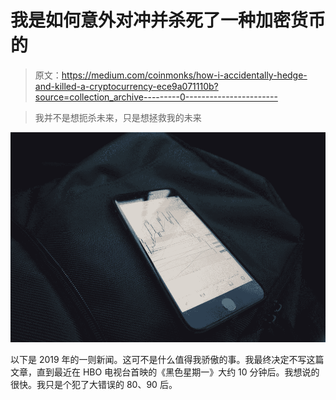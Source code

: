 # 我是如何意外对冲并杀死了一种加密货币的

> 原文：<https://medium.com/coinmonks/how-i-accidentally-hedge-and-killed-a-cryptocurrency-ece9a071110b?source=collection_archive---------0----------------------->

> 我并不是想扼杀未来，只是想拯救我的未来

![](img/983943b712a029663bf48ee895b19740.png)

以下是 2019 年的一则新闻。这可不是什么值得我骄傲的事。我最终决定不写这篇文章，直到最近在 HBO 电视台首映的《黑色星期一》大约 10 分钟后。我想说的很快。我只是个犯了大错误的 80、90 后。